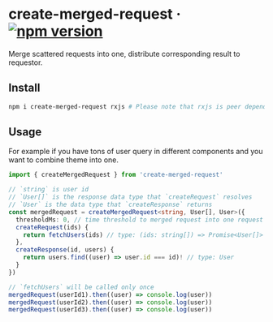 # create-merged-request · [![npm version](https://badge.fury.io/js/create-merged-request.svg)](https://badge.fury.io/js/create-merged-request)

Merge scattered requests into one, distribute corresponding result to requestor.

## Install

```bash
npm i create-merged-request rxjs # Please note that rxjs is peer dependency of it
```

## Usage

For example if you have tons of user query in different components and you want
to combine theme into one.

```ts
import { createMergedRequest } from 'create-merged-request'

// `string` is user id
// `User[]` is the response data type that `createRequest` resolves
// `User` is the data type that `createResponse` returns
const mergedRequest = createMergedRequest<string, User[], User>({
  thresholdMs: 0, // time threshold to merged request into one request
  createRequest(ids) {
    return fetchUsers(ids) // type: (ids: string[]) => Promise<User[]>
  },
  createResponse(id, users) {
    return users.find((user) => user.id === id)! // type: User
  }
})

// `fetchUsers` will be called only once
mergedRequest(userId1).then((user) => console.log(user))
mergedRequest(userId2).then((user) => console.log(user))
mergedRequest(userId3).then((user) => console.log(user))
```
